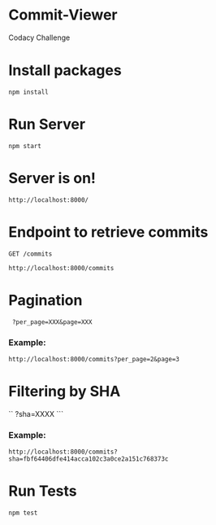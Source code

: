 # Commit-Viewer
Codacy Challenge

# Install packages
```
npm install
```

# Run Server
````
npm start
````

# Server is on!
```
http://localhost:8000/
```

# Endpoint to retrieve commits
`` GET /commits ``
````
http://localhost:8000/commits
````

# Pagination
`` ?per_page=XXX&page=XXX``
### Example:
````
http://localhost:8000/commits?per_page=2&page=3
````

# Filtering by SHA
`` ?sha=XXXX ```
### Example:
````
http://localhost:8000/commits?sha=fbf64406dfe414acca102c3a0ce2a151c768373c
````

# Run Tests
```
npm test
```


